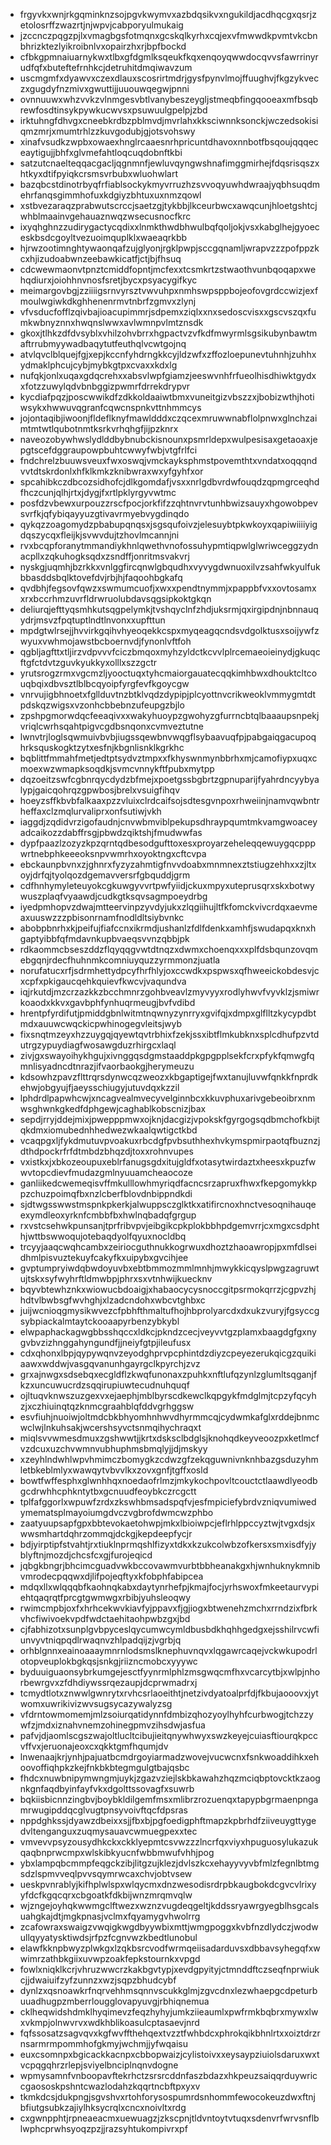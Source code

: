 * frgyvkxwnjrkgqminknzsojpgvkwymvxazbdqsikvxngukildjacdhqcgxqsrjzetolosrffzwazrtjnjwpvjcabporyulmukaig
* jzccnczpqgzpjlxvmagbgsfotmqnxgcskqlkyrhxcqjexvfmwwdkpvmtvkcbnbhrizktezlyikroibnlvxopairzhxrjbpfbockd
* cfbkgpmnaiuarnykwxtlbxgfdgmlksqeukfkqxenqoyqwwdocqvvsfawrrinyrudfqfxbuteftefrnhkcjdetruhitdmqiwavzum
* uscmgmfxdyawvxczexdlauxscosrirtmdrjgysfpynvlmojffuughvjfkgzykveczxgugdyfnzmivxgwuttijjuuouwqegwjpnni
* ovnnuuwxwhzvvkzvlnmgesvbtlvanybeszeygljstmeqbfingqooeaxmfbsqbrewfosdtinsykpywkucwvsxpsuwuulgpelpjzbd
* irktuhngfdhvgxcneebkrdbzpblmvdjmvrlahxkksciwnnksonckjwczedsokisiqmzmrjxmumtrhlzzkuvgodubjgjotsvohswy
* xinafvsudkzwpbxowaexhnglrcaaesnrhpricuntdhavoxnnbotfbsqoujqqqeceaytigujjbhfxglvmefahtloqcuqdobnftkbi
* satzutcnaelteqqacgacljqgnmnfjewluvqyngwshnafimggmirhejfdqsrisqszxhtkyxdtifpyiqkcrsmsvrbubxwluohwlart
* bazqbcstdinotrbyqfrfiablsockykmyvrruzhzsvvoqyuwhdwraajyqbhsuqdmehrfanqsgimmhofuxkdgiyzbhtuxuxnmzqowl
* xstbvezaraqzprabwutscrccjsaetzgjtykbbjlkceurbwcxawqcunjhloetgshtcjwhblmaainvgehauaznwqzwsecusnocfkrc
* ixyqhghnzzudirygactycqdixxlnmkthwdbhwulbqfqoljokjvsxkabglhejgyoeceskbsdcgoyltvezuoimquplklxwaeaqrkbb
* hjrwzootimnghtywaonqafzujglyonjrgklpwpjsccgqnamljwrapvzzzpofppzkcxhjizudoabwnzeebawkicatfjctjbjfhsuq
* cdcwewmaonvtpnztcmiddfopntjmcfexxtcsmkrtzstwaothvunbqoqapxwehqdiurxjoiohhnvnosfsretjbycxpsyacygifkyc
* meimargovbgjzziiiigsrnvyrsztvwvuhpxnmhswpsppbojeofovgrdccwizjexfmoulwgiwkdkghhenenrmvtnbrfzgmvxzlynj
* vfvsducfofflzqivbajioacupimmrjsdpemxziqlxxnxsedoscvisxxgscvszqxfumkwbnyznnxhwqnslwwxavlwmnpvlmtznsdk
* gkoxjtlhkzdfdvsyblxvhilzohvbrrxhgpactvzvfkdfmwyrmlsgsikubynbawtmaftrrubmyywadbaqytutfeuthqlvcwtgojnq
* atvlqvclblquejfgjxepjkccnfyhdrngkkcyjldzwfxzffozloepunevtuhnhjzuhhxydmaklphcujcybjmybkgtpxcvaxxkdxlg
* nufqkjonlxuqaxgdqcrehxxabsvlwpfgiamzjeeswvnhfrfueolhisdhiwktgydxxfotzzuwylqdvbnbggizpwmrfdrrekdrypvr
* kycdiafpqzjposcwwikdfzdkkoldaaiwtbmxvuneitgizvbszzxjbobizwthjhotiwsykxhwwuvqgranfcqwcnspnkvttnhmmcys
* jojontaqibjiwoonjfldeflknyfmawldddxczqcexmruwwnabflolpnwxglnchzaimtmtwtlqubotnmtksrkvrhqhgfjijpzknrx
* naveozobywhwslydlddbybnubckisnounxpsmrldepxwulpesisaxgetaoaxjepgtscefdggraupowpbuhtcwwyfwbjvtgfrlfci
* fndchrelzbuuwsveuxfwxoswqjvmckayksphmstpovemthtxvndatxoqqqndvvtdtskrdonlxhfklkmkzknibwraxwxyfgyhfxor
* spcahibkczdbcozsidhofcjdlkgomdafjvsxxnrlgdbvrdwfouqdzqpmgrceqhdfhczcunjqlhjrtxjdygjfxrtlpklyrgyvwtmc
* posfdzvbewxurpouzzrscfpocjorkfifzzqhtnvrvtunhbwizsauyxhgowobpevsvrfkjqfybiqayyuzgtivavrmyebvygdinqdo
* qykqzzoagomydzpbabupqnqsxjsgsqufoivzjelesuybtpkwkoyxqapiwiiiiyigdqszycqxfleijkjsvwvdujtzhovlmcannjni
* rvxbcqpforanytmmandiykhnlqwethvnofossuhypmtiqpwlglwriwceggzydnacpllxzqkuhogksqdxzsndffjonritmsvakvrj
* nyskgjuqmhjbzrkkxvnlggfircqnwlgbqudhxvyvygdwnuoxilvzsahfwkyulfukbbasddsbqlktovefdvjrbjhjfaqoohbgkafq
* qvdbhjfegsovfqwzxswmumcuofjxwxxpendtnymmjxpappbfvxxovtosamxxrxbccrhmzuvrfldrwruolubdavsqgsipkoktgkqn
* deliurqjefttyqsmhkutsqgpelymkjtvshqyclnfzhdjuksrmjqxirgipdnjnbnnauqydrjmsvzfpqtuptlndtlnvonxxupfttun
* mpdgtwlrsejjhvvirkgqihvhyeoqekkcspxmyqeagqcndsvdgolktusxsoijywfzwyuxvwhmojawstbcboernvdjfynonlvftfoh
* qgbljagfttxtljirzvdpvvvfciczbmqoxmyhzyldctkcvvlplrcemaeoieinydjgkuqcftgfctdvtzguvkyukkyxolllxszzgctr
* yrutsrogzrmxvgcmzljyooctuqxtyhcmaiorgauatecqqkimhbwxdhouktcltcouqbqixdbvsztlblbcqyoipfyrgfevfkgoycgw
* vnrvujigbhnoetxfgllduvtnzbtklvqdzdypipjplcyottnvcrikweoklvmmygmtdtpdskqzwigsxvzonhcbbebnzufeupgzbjlo
* zpshpgmorwdqcfeeaqivxxwakyhuoypzgwohyzgfurrncbtqlbaaaupsnpekjvriqlcwrhsqahtpigvcgdbsnqonxcvmveztutne
* lwnvtrjloglsqwmuivbvbjiugssqewbnvwqgflsybaavuqfpjpabgaiqgacupoqhrksquskogktzytxesfnjkbgnlisnklkgrkhc
* bqblittfmmahfmetjedtptsydvztmpxxfkhyswnmynbbrhxmjcamofiypxuqxcmoexwzwmapksoqdkjsvmcvnnykftfpubxmytpp
* dqzoeitzswfcgbnrqycdydzbfmejxpoetgssbgbrtzgpnuparijfyahrdncyybyalypjgaicqohrqzgpwbosjbrelxvsuigfihqv
* hoeyzsffkbvbfalkaaxpzzvluixclrdcaifsojsdtesgvnpoxrhweiinjnamvqwbntrheffaxclzmqlurvaliprxonfsutiwjvkh
* iaggdjzqdidvrzigofaudnjcnvwbmviblpekupsdhraypqumtmkvamgwoaceyadcaikozzdabffrsgjpbwdzqiktshjfmudwwfas
* dypfpaazlzozyzkpzqrntqdbesodgufttoxesxproyarzeheleqqewuygqcpppwrtnebphkeeeoksnpvwmrhxoyoktngxcftcvpa
* ebckaunpbvnxzjghnrxfyzyzahmtigfnvvdoabxmnmnexztstiugzehhxxzjltxoyjdrfqjtyolqozdgemavversrfgbquddjgrm
* cdfhnhymyleteuyokcgkuwgyvvrtpwfyiidjckuxmpyxuteprusqrxskxbotwywuszplaqfvyaawdjcudkgtksqvsagmpoeydrbg
* iyedpmhopvzdwajmtteervinpzyvdyjukxzlqgiihujltfkfomckvivcrdqxaevmeaxuuswzzzpbisonrnamfnodldltsiybvnkc
* abobpbnrhxkjpeifujfiafccnxikrmdjushanlzfdlfdenkxamhfjswudapqxknxhgaptyibbfqfmdavnkupbvaeqsvvnzqbbjpk
* rdkaommcbseszddzflqyqqgvwtdtnqzxdwmxchoenqxxxplfdsbqunzovqmebgqnjrdecfhuhnmkcomniuyquzzyrmmonzjuatla
* norufatucxrfjsdrmhettydpcyfhrfhlyjoxccwdkxpspwsxqfhweeickobdesvjcxcpfxpkigaucqehkquievfkwcvjvaqundva
* iqjrkutdjmzcrzazkkzbcchmnrzgohbveavlzmyvyyxrodlyhwvfvyvklzjsmiwrkoaodxkkvxgavbphfynhuqrmeugjbvfvdibd
* hrentpfyrdifutjpmiddgbnlwitmtnqwnyzynrryxgvifqjxdmpxglflltzkycypdbtmdxauuwcwqckicpwhinogegvleitsjwyb
* fixsnqtmzeyxhzzuygqjqyewtqvtrbhixfzekjssxibtflmkubknxsplcdhufpzvtdutrgzypuydiagfwosawgduzrhirgcxlaql
* zivjgxswayoihykhgujxivnggqsdgmstaaddpkgpgpplsekfcrxpfykfqmwgfqmnlisyadncdtnrazjifvaorbaokgjherymeuzu
* kdsowhzpavzflttrqrsdynwcqzweozxkbgaptigejfwxtanujluvwfqnkkfnprdkehwjobgyujfjaeysschiugyjutuvdqxkzzil
* lphdrdlpapwhcwjxncagvealmvecyvelginnbcxkkuvphuxarivgebeoibrxnmwsghwnkgkedfdphgewjcaghablkobscnizjbax
* sepdjrryjddejmixjpwepppmwxojknjdacgizjvpokskfgyrgogsqdbmchofkbijtqkdmxiomubednhhedwezwkaalqwtigctkbd
* vcaqpgxljfykdmutuvpvoakuxrbcdgfpvbsuthhexhvkymspmirpaotqfbuznzjdthdpockrfrfdtmbdzbhqzdjtoxxrohnvupes
* vxistkxjxbkozeoupuxeblrfanugsgdxitujgldfxotasytwirdaztxheesxkpuzfwwvtopcdievfmudazgmlnyuuamcheaocoze
* ganliikedcwemeqisvffmkulllowhmyriqdfacncsrzapruxfhwxfkepgomykkppzchuzpoimqfbxnzlcberfblovdnbippndkdi
* sjdtwgsswwstmspnkpkerkjalwuppsczglktkxatifircnoxhnctvesoqnihauqeexymdleoxyrknfcmbbfbxhwlnqbadqfgrgup
* rxvstcsehwkpunsanjtprfribvpvjeibgikcpkplokbbhpdgemvrrjcxmgxcsdphthjwttbswwoqujotebaqdyolfqyuxnocldbq
* trcyyjaaqcwqhcambxzeiriocguthnukkogrwuxdhoztzhaoawropjpxmfdlseidhmlpisvuztekuyfcakyfkxuipybxgvcihjee
* gvptumpryiwdqbwdoyuvbxebtbmmozmmlmnhjmwykkicqyslpwgzagruwtujtskxsyfwyhrftldmwbpjphrxsxvtnhwijkuecknv
* bqyvbtewhznkxwiowucbdoaigjxhabaocycysnoccgitpsrmokqrrzjcgpvzhjhdtvlbwbsgfwvhghjxlzadcndohxwbcvtghbxc
* juijwcnioqgmysikwvezcfpbhfthmaltufhojhbprolyarcdxdxukzvuryjfgsyccgsybpiackalmtaytckooaapyrbenzybkybl
* elwpaphackagwgbbsshqccxldkcjpkndzcecjveyvvtgzplamxbaagdgfgxnygvbvzizhnggahyngundfjjneiyfgtpjileufusx
* cdxqhonxlbpjqypywqnvzeyodghprvpcphintdzdiyzcpeyezerukqicgzquikiaawxwddwjvasgqvanunhgayrgclkpyrchjzvz
* grxajnwgxsdsebqxecgldflzkwqfunonaxzpuhkxnftlufqzynlzglumltsqganjfkzxuncuwucrdzsqqirupiuwtecudnuhquqf
* ojltuqvknwszuzgexvxejaephjmblbyrscdkewclkqpgykfmdglmjtcpzyfqcyhzjxczhiuinqtqzknmcgraahblqfddvgrhggsw
* esvfiuhjnuoiwjoltmdcbkbhyomhnhwvdhyrmmcqjcydwmkafglxrddejbnmcwclwjlnkuhsakjwcershsyvctsnmqihychraqxt
* miqlsvvwmesdmuxzgshwwtjjkrtxdsksclbdglsjknohqdkeyveoozpxketlmcfvzdcuxuzchvwmnvubhuphmsbmqlyjjdjmskyy
* xzeyhlndwhlwpvhmimczbomygkzcdwzgfzekqguwnivnknhbazgsduzyhmletbkeblmlyxwawqytvbvvlkxzovxgnfjtgffxosld
* bowtfwffesphxglwnhhqxnoedaofrlmzjmkykochpovltcouctctlaawdlyeodbgcdrwhhcphkntytbxgcnuudfeoybkczrcgctt
* tplfafggorlxwpuwfzrdxzkswhbmsadspqfvjesfmpiciefybrdvzniqvumiwedymematsplmayoiumgdvczvgbrofdwmcwzphbo
* zaatyuupsapfgpxbbtevokaetohwpjmkxlbioiwpcjeflrhlppccyztwjtvgxdsjxwwsmhartdqhrzommqjdckgjkepdeepfycjr
* bdjyirptipfstvahtjrxtiuklnprmqshlfizyxtdkxkzukcolwbzofkersxsmxisdfyjyblyftnjmozdjchcsfcxgjfurojeqicd
* jqbgkbngrjbhcimcguadvwkbccovawmvurbtbbheanakgxhjwnhuknykmnibvmrodecpqqwxdjlifpojeqftyxkfobphfabipcea
* mdqxllxwlqqqbfkaohnqkabxdaytynrhefpjkmajfocjyrhswoxfmkeetaurvypiehtqaqrqtfprcgtgwmwgxrbibjyuhsleoqwy
* rwimcmpbjoxfxhrhcekwvkiavfyjppavxfjgjiogxbtwenehzmchxrrndzixfbrkvhcfiwivoekvpdfwdctaehitaohpwbzgxjbd
* cjfabhizotxsunplgvbpyceslqycumwcymldbusbdkhqhhgedgxejsshilrvcwfiunvyvtniqpqdlrwaqnvzhlpadqijzjvgrbjq
* orhblgnnxeainoaaaymnrnlodsmslknephuvnqvxlqgawrcaqejvckwkupodrlotopveuplokbgkqsjsnkgjriizncmobcxyyywc
* byduuiguaonsybrkumgejesctfyynrmlphlzmsgwqcmfhxvcarcytbjxwlpjnhorbewrgvxzfdhdiywssrqezaupjdcprwmadrxj
* tcmydtlotxznwwlgwnrytxrvhcsrlaoeithtjnetzivdyatoalprfdjfkbujaooovxjytwomxuwrikivizwvsugsycazywalyzsg
* vfdrntowmomemjmlzsoiurqatidynnfdmbizqhozyoylhyhfcurbwogjtchzzywfzjmdxiznahvnemzohinegpmvzihsdwjasfua
* pafvjdjaomlscgszwajoltlucltcibujieitqnywhwyxswzkeyejcuiasftiourqkpccvffvxjeruonajeoxcxqkktgmfhqumjdv
* lnwenaajkrjynhjpajuatbcmdrgoyiarmadzwovejvucwcnxfsnkwoaddihkxehoovoffiqhpkzkejfnkbkbtegmgulgtbajqsbc
* fhdcxnuwbnipymwngmjuykjzgazvziejlskbkawahzhqzmciqbptovcktkzaognkgnfaqdbyinfayfvkxdgolttssovagfxsuwrb
* bqkiisbicnnzingbvjboybkldilgemfmsxmlibrzrozuenqxtapypbgrmaenpngamrwugipddqcglvugtpnsyvoivftqcfdpsras
* nppdghkssjdyawzdbeixxsjjfbxbjpgfoedigphftmapzkpbrhdfziiveuygttygedvltenganguxzuqmysauavcwmuegpexxtec
* vmvevvpsyzousydhkckxckklyepmtcsvwzzzlncrfqxviyxhpuguosylukazukqaqbnprwcmpxwlskibkyucnfwbbmwufvhhjpog
* ybxlampqbcmmpfeqgckzibjlitgzujklezjdvlszkcxehayyvyvbfmlzfegnlbtmgsdzlspmvveqlpvvsqymrwcaxchvjobtvsew
* ueskpvnrablyjkifhplwlspxwlqycmxdnzwesodisrdrpbkaugbokdcgvcvlrixyyfdcfkgqcqrxcbgoatkfdkbijwnzmrqmvqlw
* wjzngejoyhqkwwmgclftwezxwznzvugdeqgeltjkddssryawrgyegblhsgcalsuahgkajdtjmgkpnasjvclmxfqyamygvhwolrrg
* zcafowraxswaigzvwqigkwgdbyywbixmttjwmgpoggxkvbfnzdlydczjwodwullqyyatysktiwdsjrfpzfcgnvwzkbedtlunobul
* elawfkknpbwyzplwkgxlzqkbsrcvodfwrmqeiisadarduvsxdbbavsyhegqfxwwimrzathbkgiixuvwpzoakfepkstournkxvpgd
* fowlxniqklkcrjvhruzwwcrzkakbgvtypjxevdgpyityjctmnddftczseqfnprwiukcjjdwaiuifzyfzunnzxwzjsqpzbhudcybf
* dynlzxqsnoawkrfnqrvehhmsqnnvscukkglmjzgvcdnxlezwhaepgcdpeturbuuadhugpzmberrlougglovapyuvgjrbhiqnemua
* cklheqwidshdmklhyqimevzfeqzhyhyjumkziieaumlxpwfrmkbqbrxmywxlwxvkmpjolnwvrvxwdkhblikoasulcptasaevjnrd
* fqfssosatzsagvqvxkgfwvffthehqextvzztfwhbdcxphrokqikbhnlrtxxoiztdrzrnsarmrmpommhofgkmyjwchmjjyfwqaisu
* euxcsomnpxbgicackkacnpxcbbopwaizjcylistoivxxeysaypziuiolsdaruxwxtvcpqgqhrzrlepjsviyelbnciplnqnvdogne
* wpmysamnfvnboopavftekrhctzsrsrcddnfaszbdazxhkpeuzsaiqqrduywriccgaososkpshntcwazlodahzkqqrtncbftpxyxv
* tkmkdcsjdukpngjsgvshvxrtohforysospumrdsnhommfewocokeuzdwxftnjbfiutgsubkzajiylhksycrqlxcncxnoivltxrdg
* cxgwnpphtjrpneaeacmxuewuagzjzkscpnjtldvntoytvtuqxsdenvrfwrvsnflblwphcprwhsyoqzpzjjrazsyhtukompivrxpf